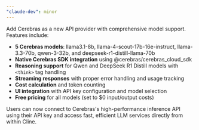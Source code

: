 ```yaml
---
"claude-dev": minor
---
```


Add Cerebras as a new API provider with comprehensive model support. Features include:

- **5 Cerebras models**: llama3.1-8b, llama-4-scout-17b-16e-instruct, llama-3.3-70b, qwen-3-32b, and deepseek-r1-distill-llama-70b
- **Native Cerebras SDK integration** using @cerebras/cerebras_cloud_sdk
- **Reasoning support** for Qwen and DeepSeek R1 Distill models with `<think>` tag handling
- **Streaming responses** with proper error handling and usage tracking
- **Cost calculation** and token counting
- **UI integration** with API key configuration and model selection
- **Free pricing** for all models (set to $0 input/output costs)

Users can now connect to Cerebras's high-performance inference API using their API key and access fast, efficient LLM services directly from within Cline. 